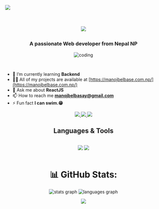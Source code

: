 
 [![](https://visitcount.itsvg.in/api?id=manojbelbase&icon=0&color=0)](https://visitcount.itsvg.in)

<h1 align="center">
    <img src="https://readme-typing-svg.herokuapp.com/?font=Righteous&size=35&center=true&vCenter=true&width=500&height=70&duration=4000&lines=Namaste+🙏;+I'm+Manoj+Belbase!;" />
</h1>

<h3 align="center">A passionate Web developer from Nepal NP</h3>
<p align="center">
  <img align="center" alt="coding" width="400px" src="https://miro.medium.com/v2/resize:fit:1358/1*yw0TnheAGN-LPneDaTlaxw.gif" />
</p>
<br/>

<div align="left">
    
- 🌱 I’m currently learning **Backend**
- 👨‍💻 All of my projects are available at [https://manojbelbase.com.np/](https://manojbelbase.com.np/)
- 💬 Ask me about **ReactJS**
- 📫 How to reach me **manojbelbasay@gmail.com**
- ⚡ Fun fact **I can swim.😁**
 </div>

<div align="center"> 
  <a href="manojbelbasay@gmail.com">
    <img src="https://img.shields.io/badge/Gmail-333333?style=for-the-badge&logo=gmail&logoColor=red" />
  </a>
  <a href="https://www.linkedin.com/in/manojbelbasay/" target="_blank">
    <img src="https://img.shields.io/badge/LinkedIn-0077B5?style=for-the-badge&logo=linkedin&logoColor=white" target="_blank" />
  </a>
  <a href="https://manojbelbase.com.np/" target="_blank">
     <img src="https://img.shields.io/badge/Portfolio-FF5722?style=for-the-badge&logo=todoist&logoColor=white" target="_blank" /> <!-- sqlite, safari, google-chrome are other good icon options -->
   
  </a>
</div>
<div align="center">
 
<h2 align="center">Languages & Tools</h2>
<br/>
<div align="center">
    <img src="https://skillicons.dev/icons?i=react,html,css,vscode,github,figma,tailwind,git" />
    <img src="https://skillicons.dev/icons?i=nodejs,javascript,firebase,mongodb,c,java,nextjs,mysql" /><br>
</div>
<br clear="both">

<div align=center style="display:none">
<img src="https://raw.githubusercontent.com/manojbelbase/manojbelbase/output/snake.svg" alt="Snake animation" />
</div>

# 📊 GitHub Stats:
<div align="center">
  <img src="https://github-readme-stats.vercel.app/api?username=manojbelbase&hide_title=false&hide_rank=false&show_icons=true&include_all_commits=true&count_private=true&disable_animations=false&theme=dracula&locale=en&hide_border=false&order=1" height="150" alt="stats graph"  />
  <img src="https://github-readme-stats.vercel.app/api/top-langs?username=manojbelbase&locale=en&hide_title=false&layout=compact&card_width=320&langs_count=5&theme=dracula&hide_border=false&order=2" height="150" alt="languages graph"  />
</div>

![](https://github-readme-streak-stats.herokuapp.com/?user=manojbelbase&theme=dark&hide_border=false)<br/>
